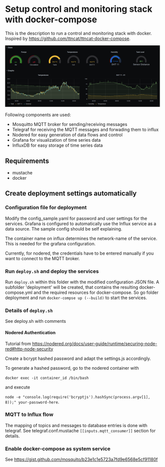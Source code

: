 # Setup control and monitoring stack with docker-compose

This is the description to run a control and monitoring stack with docker. Inspired by https://github.com/ttncat/ttncat-docker-compose.

![Some grafana dashboard](https://github.com/fbaeuerlein/HydroPynics/blob/master/images/dashboard.png)

Following components are used:

- Mosquitto MQTT broker for sending/receiving messages
- Telegraf for receiving the MQTT messages and forwading them to influx
- Nodered for easy generation of data flows and control
- Grafana for visualization of time series data
- InfluxDB for easy storage of time series data 

## Requirements

- mustache
- docker

## Create deployment settings automatically

### Configuration file for deployment

Modify the config_sample.yaml for password and user settings for the services.
Grafana is configured to automatically use the Influx service as a data source.
The sample config should be self explaining. 

The container name on influx determines the network-name of the service. This is needed for the grafana configuration.

Currently, for nodered, the credentials have to be entered manually if you want to connect to the MQTT broker.

### Run `deploy.sh` and deploy the services

Run `deploy.sh` within this folder with the modified configuration JSON file. A subfolder 'deployment' will be created, that contains the resulting docker-compose.yml and the required resources for docker-compose. So go folder deployment and run `docker-compse up (--build)` to start the services.

### Details of `deploy.sh`

See deploy.sh with comments

#### Nodered Authentication

Tutorial from https://nodered.org/docs/user-guide/runtime/securing-node-red#http-node-security

Create a bcrypt hashed password and adapt the settings.js accordingly.

To generate a hashed password, go to the nodered container with 

`docker exec -it container_id /bin/bash` 

and execute 

`node -e "console.log(require('bcryptjs').hashSync(process.argv[1], 8));" your-password-here`. 

### MQTT to Influx flow

The mapping of topics and messages to database entries is done with telegraf. 
See telegraf.conf.mustache `[[inputs.mqtt_consumer]]` section for details.

### Enable docker-compose as system service

See https://gist.github.com/mosquito/b23e1c1e5723a7fd9e6568e5cf91180f

